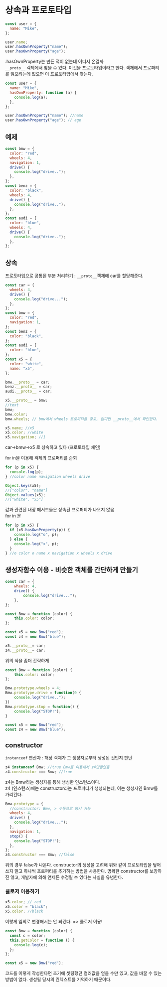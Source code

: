 # 상속과 프로토타입

```js
const user = {
  name: "Mike",
};

user.name;
user.hasOwnProperty("name");
user.hasOwnProperty("age");
```

.hasOwnProperty는 만든 적이 없는데 어디서 온걸까  
`__proto__` 객체에서 찾을 수 있다. 이것을 프로토타입이라고 한다.
객체에서 프로퍼티를 읽으려는데 없으면 이 프로토타입에서 찾는다.

```js
const user = {
  name: "Mike",
  hasOwnProperty: function (a) {
    console.log(a);
  },
};

user.hasOwnProperty("name"); //name
user.hasOwnProperty("age"); // age
```

## 예제

```js
const bmw = {
  color: "red",
  wheels: 4,
  navigation: 1,
  drive() {
    console.log("drive..");
  },
};
const benz = {
  color: "black",
  wheels: 4,
  drive() {
    console.log("drive..");
  },
};
const audi = {
  color: "blue",
  wheels: 4,
  drive() {
    console.log("drive..");
  },
};
```

## 상속

프로토타입으로 공통된 부분 처리하기 :
`__proto__`객체에 car를 할당해준다.

```js
const car = {
  wheels: 4,
  drive() {
    console.log("drive...");
  },
};
const bmw = {
  color: "red",
  navigation: 1,
};
const benz = {
  color: "black",
};
const audi = {
  color: "blue",
};
const x5 = {
  color: "white",
  name: "x5",
};

bmw.__proto__ = car;
benz.__proto__ = car;
audi.__proto__ = car;

x5.__proto__ = bmw;
//text
bmw;
bmw.color;
bmw.wheels; // bmw에서 wheels 프로퍼티를 찾고, 없다면 __proto__에서 확인한다.

x5.name; //x5
x5.color; //white
x5.navigation; //1
```

car->bmw->x5 로 상속하고 있다 (프로토타입 체인)

for in을 이용해 객체의 프로퍼티를 순회

```js
for (p in x5) {
  console.log(p);
} //color name navigation wheels drive

Object.keys(x5);
//["color", "name"]
Object.values(x5);
//["white", "x5"]
```

값과 관련된 내장 메서드들은 상속된 프로퍼티가 나오지 않음  
for in 문

```js
for (p in x5) {
  if (x5.hasOwnProperty(p)) {
    console.log("o", p);
  } else {
    console.log("x", p);
  }
} //o color o name x navigation x wheels x drive
```

## 생성자함수 이용 - 비슷한 객체를 간단하게 만들기

```js
const car = {
    wheels: 4,
    drive() {
        console.log("drive...");
    },
};

const Bmw = function (color) {
    this.color: color;
};

const x5 = new Bmw("red");
const z4 = new Bmw("blue");

x5.__proto__= car;
z4.__proto__= car;

```

위의 식을 좀더 간략하게

```js
const Bmw = function (color) {
    this.color: color;
};

Bmw.prototype.wheels = 4;
Bmw.prototype.drive = function(0 {
    console.log("drive..");
})
Bmw.prototype.stop = function() {
    console.log("STOP!");
}

const x5 = new Bmw("red");
const z4 = new Bmw("blue");

```

## constructor

`instanceof` 연산자 : 해당 객체가 그 생성자로부터 생성된 것인지 판단

```js
z4 instanceof Bmw; //true Bmw를 이용해서 z4만들었음
z4.constructor === Bmw; //true
```

z4는 Bmw라는 생성자를 통해 생성한 인스턴스이다.  
z4 (인스턴스)에는 constructor라는 프로퍼티가 생성되는데, 이는 생성자인 Bmw를 가리킨다.

```js
Bmw.prototype = {
  //constructor: Bmw, > 수동으로 명시 가능
  wheels: 4,
  drive() {
    console.log("drive...");
  },
  navigation: 1,
  stop() {
    console.log("STOP!");
  },
};
z4.constructor === Bmw; //false
```

위의 경우 false가 나온다. constructor의 생성을 고려해 위와 같이 프로토타입을 덮어쓰지 말고 하나씩 프로퍼티를 추가하는 방법을 사용한다.
명확한 constructor를 보장하진 않고, 개발자에 의해 언제든 수정될 수 있다는 사실을 유념한다.

### 클로저 이용하기

```js
x5.color; // red
x5.color = "black";
x5.color; //black
```

이렇게 임의로 변경해서는 안 되겠다. => 클로저 이용!

```js
const Bmw = function (color) {
  const c = color;
  this.getColor = function () {
    console.log(c);
  };
};

const x5 = new Bmw("red");
```

코드를 이렇게 작성한다면 초기에 셋팅했던 컬러값을 얻을 수만 있고, 값을 바꿀 수 있는 방법이 없다.
생성될 당시의 컨텍스트를 기억하기 때문이다.
